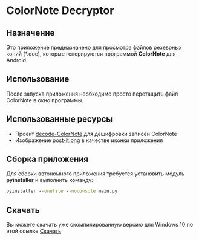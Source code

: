 # ColorNote Decryptor

## Назначение

Это приложение предназначено для просмотра файлов резеврных копий (\*.doc), которые генерируются программой **ColorNote** для Android.

## Использование

После запуска приложения необходимо просто перетащить файл ColorNote в окно программы.

## Использованные ресурсы

- Проект [decode-ColorNote](https://github.com/fcoiffie/decode-ColorNote) для дешифровки записей ColorNote
- Изображение [post-it.png]( https://www.flaticon.com/free-icon/post-it_889648?term=note&page=1&position=4&page=1&position=4&related_id=889648&origin=search) в качестве иконки приложения


## Сборка приложения

Для сборки автономного приложения требуется установить модуль **pyinstaller** и выполнить команду:  

```cmd
pyinstaller --onefile --noconsole main.py
```

## Скачать

Вы можете скачать уже скомпилированную версию для Windows 10 по этой ссылке [Скачать](https://cloud.mail.ru/public/7aDW/nYTZQuLiD)


